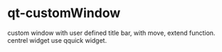 # qt-customWindow
custom window with user defined title bar, with move, extend function. centrel widget use qquick widget.
